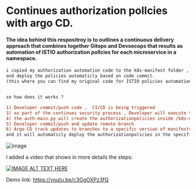 # Continues authorization polIcies with argo CD.

####  The idea behind this respositroy is to outlines a continuous delivery approach that combines together Gitops and Devsecops that results as automation of ISTIO authorization polIcies for each microservice in a namespace.  

```diff
i copied my authorization automation code to the k8s-manifest folder , so ArgoCD can track changes in the manifest 
and deploy the policies automaticly based on code commit.
(this where you can find my original code for ISTIO policies automation: https://github.com/assafsauer/Istio-Security-Mesh-Automated). 


so how does it works ?

1) Developer commit/push code ,  CI/CD is being triggered 
3) as part of the continues security process , Developer will execute the auth-main.py script.
4) the auth-main.py will create the authorizationpolicies inside /k8s-manifest/manifest/auth (argoCD sourc path).
5) Developer commit/push and update remote branch 
6) Argo CD track updates to branches to a specific version of manifests at a Git commit ,
and it will automaticly deploy the authorizationpolicies in the specified target environments/namespece. 
```


![image](https://user-images.githubusercontent.com/22165556/128159514-bf37e9e6-14a6-44a6-9a8e-20e8f402213e.png)

 I added a video that shows in more details the steps:

[![IMAGE ALT TEXT HERE](https://img.youtube.com/vi/c3GgOXPz3fQ/0.jpg)](https://www.youtube.com/watch?v=c3GgOXPz3fQ)



Demo link: https://youtu.be/c3GgOXPz3fQ
